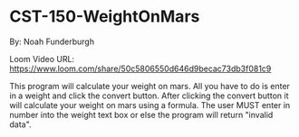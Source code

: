 # CST-150-WeightOnMars
By: Noah Funderburgh

Loom Video URL: https://www.loom.com/share/50c5806550d646d9becac73db3f081c9

This program will calculate your weight on mars. All you have to do is enter in a weight and
click the convert button. After clicking the convert button it will calculate your weight 
on mars using a formula. The user MUST enter in number into the weight text box or else the
program will return "invalid data".
